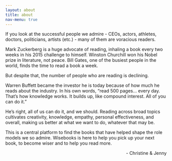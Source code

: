 ```yaml
---
layout: about
title: about
nav-menu: true
---
```


If you look at the successful people we admire - CEOs, actors, athletes, doctors, politicians, artists (etc.) - many of them are voracious readers. 

Mark Zuckerberg is a huge advocate of reading, inhaling a book every two weeks in his 2015 challenge to himself. Winston Churchill won his Nobel prize in literature, not peace. Bill Gates, one of the busiest people in the world, finds the time to read a book a week. 

But despite that, the number of people who are reading is declining. 

Warren Buffett became the investor he is today because of how much he reads about the industry. In his own words, “read 500 pages… every day. That’s how knowledge works. It builds up, like compound interest. All of you can do it.”

He’s right, all of us can do it, and we should. Reading across broad topics cultivates creativity, knowledge, empathy, personal effectiveness, and overall, making us better at what we want to do, whatever that may be.

This is a central platform to find the books that have helped shape the role models we so admire.  Wisebooks is here to help you pick up your next book, to become wiser and to help you read more. 

<p style="text-align: right;">- Christine & Jenny</p>
